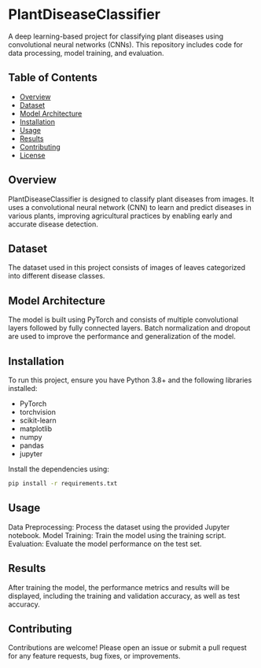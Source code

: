 # PlantDiseaseClassifier

A deep learning-based project for classifying plant diseases using convolutional neural networks (CNNs). This repository includes code for data processing, model training, and evaluation.

## Table of Contents
- [Overview](#overview)
- [Dataset](#dataset)
- [Model Architecture](#model-architecture)
- [Installation](#installation)
- [Usage](#usage)
- [Results](#results)
- [Contributing](#contributing)
- [License](#license)

## Overview
PlantDiseaseClassifier is designed to classify plant diseases from images. It uses a convolutional neural network (CNN) to learn and predict diseases in various plants, improving agricultural practices by enabling early and accurate disease detection.

## Dataset
The dataset used in this project consists of images of leaves categorized into different disease classes.

## Model Architecture
The model is built using PyTorch and consists of multiple convolutional layers followed by fully connected layers. Batch normalization and dropout are used to improve the performance and generalization of the model.

## Installation
To run this project, ensure you have Python 3.8+ and the following libraries installed:

- PyTorch
- torchvision
- scikit-learn
- matplotlib
- numpy
- pandas
- jupyter

Install the dependencies using:
```bash
pip install -r requirements.txt
```

## Usage
Data Preprocessing: Process the dataset using the provided Jupyter notebook.
Model Training: Train the model using the training script.
Evaluation: Evaluate the model performance on the test set.

## Results
After training the model, the performance metrics and results will be displayed, including the training and validation accuracy, as well as test accuracy.

## Contributing
Contributions are welcome! Please open an issue or submit a pull request for any feature requests, bug fixes, or improvements.
